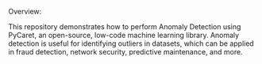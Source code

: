 Overview:

This repository demonstrates how to perform Anomaly Detection using PyCaret, an open-source, low-code machine learning library. Anomaly detection is useful for identifying outliers in datasets, which can be applied in fraud detection, network security, predictive maintenance, and more.
